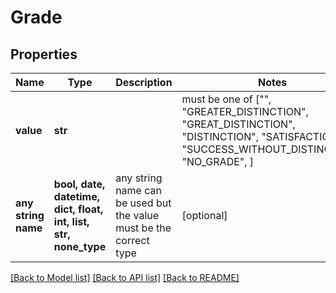 # Grade


## Properties
Name | Type | Description | Notes
------------ | ------------- | ------------- | -------------
**value** | **str** |  |  must be one of ["", "GREATER_DISTINCTION", "GREAT_DISTINCTION", "DISTINCTION", "SATISFACTION", "SUCCESS_WITHOUT_DISTINCTION", "NO_GRADE", ]
**any string name** | **bool, date, datetime, dict, float, int, list, str, none_type** | any string name can be used but the value must be the correct type | [optional]

[[Back to Model list]](../README.md#documentation-for-models) [[Back to API list]](../README.md#documentation-for-api-endpoints) [[Back to README]](../README.md)


